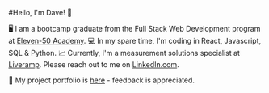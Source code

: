 #Hello, I'm Dave! :wave:

:desktop_computer: I am a bootcamp graduate from the Full Stack Web Development program at [Eleven-50 Academy](https://elevenfifty.org/).
:computer:	In my spare time, I'm coding in React, Javascript, SQL & Python.
:chart_with_upwards_trend:	Currently, I'm a measurement solutions specialist at [Liveramp](https://liveramp.com/data-plus-math/).
Please reach out to me on [LinkedIn.com](https://www.linkedin.com/in/dwallacemarketing/).

:red_circle: My project portfolio is [here](https://dwallace-web.github.io/) - feedback is appreciated.